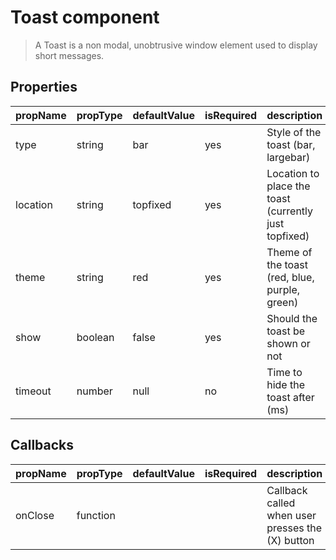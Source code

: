 # Toast component

> A Toast is a non modal, unobtrusive window element used to display short messages.

## Properties

| propName | propType | defaultValue | isRequired | description |
|----------|----------|--------------|------------|-------------|
|type|string|bar|yes|Style of the toast (bar, largebar)|
|location|string|topfixed|yes|Location to place the toast (currently just topfixed)|
|theme|string|red|yes|Theme of the toast (red, blue, purple, green)|
|show|boolean|false|yes|Should the toast be shown or not|
|timeout|number|null|no|Time to hide the toast after (ms)|

## Callbacks
| propName | propType | defaultValue | isRequired | description |
|----------|----------|--------------|------------|-------------|
|onClose|function|||Callback called when user presses the (X) button|

